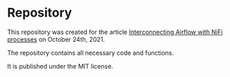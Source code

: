 # Repository 

This repository was created for the article [Interconnecting Airflow with NiFi processes](http://localhost:4000/python/2021/10/14/Airflow-to-NiFi-and-back.html) on October 24th, 2021. 

The repository contains all necessary code and functions. 

It is published under the MIT license. 
